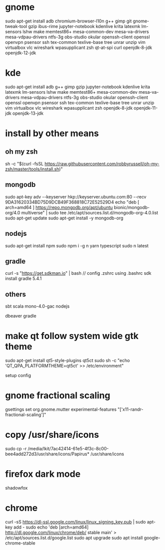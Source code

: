 # gnome
sudo apt-get install adb chromium-browser-l10n g++ gimp git gnome-tweak-tool gzip ibus-rime jupyter-notebook kdenlive krita latexmk lm-sensors lshw make memtest86+ mesa-common-dev mesa-va-drivers mesa-vdpau-drivers ntfs-3g obs-studio okular openssh-client openssl openvpn psensor ssh tex-common texlive-base tree unrar unzip vim virtualbox vlc wireshark wpasupplicant zsh qt-at-spi curl openjdk-8-jdk openjdk-12-jdk

# kde
sudo apt-get install adb g++ gimp gzip jupyter-notebook kdenlive krita latexmk lm-sensors lshw make memtest86+ mesa-common-dev mesa-va-drivers mesa-vdpau-drivers ntfs-3g obs-studio okular openssh-client openssl openvpn psensor ssh tex-common texlive-base tree unrar unzip vim virtualbox vlc wireshark wpasupplicant zsh openjdk-8-jdk openjdk-11-jdk openjdk-13-jdk

# install by other means
## oh my zsh
sh -c "$(curl -fsSL https://raw.githubusercontent.com/robbyrussell/oh-my-zsh/master/tools/install.sh)"
## mongodb
sudo apt-key adv --keyserver hkp://keyserver.ubuntu.com:80 --recv 9DA31620334BD75D9DCB49F368818C72E52529D4
echo "deb [ arch=amd64 ] https://repo.mongodb.org/apt/ubuntu bionic/mongodb-org/4.0 multiverse" | sudo tee /etc/apt/sources.list.d/mongodb-org-4.0.list
sudo apt-get update
sudo apt-get install -y mongodb-org
## nodejs
sudo apt-get install npm
sudo npm i -g n yarn typescript
sudo n latest

## gradle
curl -s "https://get.sdkman.io" | bash
// config .zshrc using .bashrc
sdk install gradle 5.4.1


## others
sbt
scala
mono-4.0-gac
nodejs

dbeaver
gradle


# make qt follow system wide gtk theme
<!-- 1. install qtconfig-qt4 -->
sudo apt-get install qt5-style-plugins qt5ct
sudo sh -c "echo 'QT_QPA_PLATFORMTHEME=qt5ct' >> /etc/environment"

setup config

# gnome fractional scaling
gsettings set org.gnome.mutter experimental-features "['x11-randr-fractional-scaling']"

# copy /usr/share/icons
sudo cp -r /media/lkit/7ac42414-61e5-4f3c-8c00-bee4add272d3/usr/share/icons/Papirus* /usr/share/icons

# firefox dark mode
shadowfox


# chrome
curl -sS https://dl-ssl.google.com/linux/linux_signing_key.pub | sudo apt-key add -
sudo echo 'deb [arch=amd64] http://dl.google.com/linux/chrome/deb/ stable main' > /etc/apt/sources.list.d/google.list
sudo apt upgrade
sudo apt install google-chrome-stable







